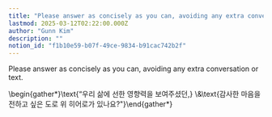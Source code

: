 ```yaml
---
title: "Please answer as concisely as you can, avoiding any extra conversation or text"
lastmod: 2025-03-12T02:22:00.000Z
author: "Gunn Kim"
description: ""
notion_id: "f1b10e59-b07f-49ce-9834-b91cac742b2f"
---
```


Please answer as concisely as you can, avoiding any extra conversation or text.




\begin{gather*}\text{“우리 삶에 선한 영향력을 보여주셨던,} \\&\text{감사한 마음을 전하고 싶은 도로 위 히어로가 있나요?"}\end{gather*}



